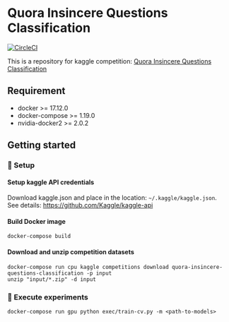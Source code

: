 # Quora Insincere Questions Classification

[![CircleCI](https://circleci.com/gh/k-fujikawa/qiqc.svg?style=svg&circle-token=5016f93e46d89ad825834ac2478f1cce8b4f407b)](https://circleci.com/gh/k-fujikawa/qiqc)

This is a repository for kaggle competition: [Quora Insincere Questions Classification](https://www.kaggle.com/c/quora-insincere-questions-classification)

## Requirement

- docker >= 17.12.0
- docker-compose >= 1.19.0
- nvidia-docker2 >= 2.0.2

## Getting started

### :beginner: Setup

#### Setup kaggle API credentials

Download kaggle.json and place in the location: `~/.kaggle/kaggle.json`.  
See details: https://github.com/Kaggle/kaggle-api

#### Build Docker image

```
docker-compose build
```

#### Download and unzip competition datasets

```
docker-compose run cpu kaggle competitions download quora-insincere-questions-classification -p input
unzip "input/*.zip" -d input
```

### :rocket: Execute experiments

```
docker-compose run gpu python exec/train-cv.py -m <path-to-models>
```
